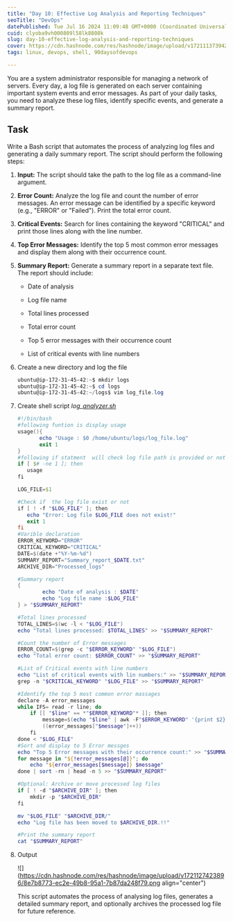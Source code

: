 ```yaml
---
title: "Day 10: Effective Log Analysis and Reporting Techniques"
seoTitle: "DevOps"
datePublished: Tue Jul 16 2024 11:09:48 GMT+0000 (Coordinated Universal Time)
cuid: clyoba9vh000809l58lk8808k
slug: day-10-effective-log-analysis-and-reporting-techniques
cover: https://cdn.hashnode.com/res/hashnode/image/upload/v1721113739423/bfe1be29-afae-4782-b836-85973703676d.png
tags: linux, devops, shell, 90daysofdevops

---
```


You are a system administrator responsible for managing a network of servers. Every day, a log file is generated on each server containing important system events and error messages. As part of your daily tasks, you need to analyze these log files, identify specific events, and generate a summary report.

## Task

Write a Bash script that automates the process of analyzing log files and generating a daily summary report. The script should perform the following steps:

1. **Input:** The script should take the path to the log file as a command-line argument.
    
2. **Error Count:** Analyze the log file and count the number of error messages. An error message can be identified by a specific keyword (e.g., "ERROR" or "Failed"). Print the total error count.
    
3. **Critical Events:** Search for lines containing the keyword "CRITICAL" and print those lines along with the line number.
    
4. **Top Error Messages:** Identify the top 5 most common error messages and display them along with their occurrence count.
    
5. **Summary Report:** Generate a summary report in a separate text file. The report should include:
    
    * Date of analysis
        
    * Log file name
        
    * Total lines processed
        
    * Total error count
        
    * Top 5 error messages with their occurrence count
        
    * List of critical events with line numbers
        
6. Create a new directory and log the file
    
    ```powershell
    ubuntu@ip-172-31-45-42:~$ mkdir logs
    ubuntu@ip-172-31-45-42:~$ cd logs
    ubuntu@ip-172-31-45-42:~/logs$ vim log_file.log
    ```
    
7. Create shell script *log\_*[*analyzer.sh*](http://analyzer.sh)
    
    ```powershell
    #!/bin/bash
    #following funtion is display usage
    usage(){
           echo "Usage : $0 /home/ubuntu/logs/log_file.log"
           exit 1
    }
    #following if statment  will check log file path is provided or not
    if [ $# -ne 1 ]; then
       usage
    fi
    
    LOG_FILE=$1
    
    #Check if  the log file exist or not
    if [ ! -f "$LOG_FILE" ]; then
       echo "Error: Log file $LOG_FILE does not exist!"
       exit 1
    fi
    #Varible declaration
    ERROR_KEYWORD="ERROR"
    CRITICAL_KEYWORD="CRITICAL"
    DATE=$(date +"%Y-%m-%d")
    SUMMARY_REPORT="Summary_report_$DATE.txt"
    ARCHIVE_DIR="Processed_logs"
    
    #Summary report
    {
            echo "Date of analysis : $DATE"
            echo "Log file name :$LOG_FILE"
    } > "$SUMMARY_REPORT"
    
    #Total lines processed
    TOTAL_LINES=$(wc -l < "$LOG_FILE")
    echo "Total lines processed: $TOTAL_LINES" >> "$SUMMARY_REPORT"
    
    #Count the number of Error messages
    ERROR_COUNT=$(grep -c "$ERROR_KEYWORD" "$LOG_FILE")
    echo "Total error count: $ERROR_COUNT" >> "$SUMMARY_REPORT"
    
    #List of Critical events with line numbers
    echo "List of critical events with lin numbers:" >> "$SUMMARY_REPORT"
    grep -n "$CRITICAL_KEYWORD" "$LOG_FILE" >> "$SUMMARY_REPORT"
    
    #Identify the top 5 most common error massages
    declare -A error_messages
    while IFS= read -r line; do
        if [[ "$line" == *"$ERROR_KEYWORD"* ]]; then
            message=$(echo "$line" | awk -F"$ERROR_KEYWORD" '{print $2}')
            ((error_messages["$message"]++))
        fi
    done < "$LOG_FILE"
    #Sort and display to 5 Error messges
    echo "Top 5 Error messages with their occurrence count:" >> "$SUMMARY_REPORT"
    for message in "${!error_messages[@]}"; do
        echo "${error_messages[$message]} $message"
    done | sort -rn | head -n 5 >> "$SUMMARY_REPORT"
    
    #Optional: Archive or move processed log files
    if [ ! -d "$ARCHIVE_DIR" ]; then
        mkdir -p "$ARCHIVE_DIR"
    fi
    
    mv "$LOG_FILE" "$ARCHIVE_DIR/"
    echo "Log file has been moved to $ARCHIVE_DIR.!!"
    
    #Print the summary report
    cat "$SUMMARY_REPORT"
    ```
    
8. Output
    
    ![](https://cdn.hashnode.com/res/hashnode/image/upload/v1721127423896/8e7b8773-ec2e-49b8-95a1-7b87da248f79.png align="center")
    
    This script automates the process of analysing log files, generates a detailed summary report, and optionally archives the processed log file for future reference.